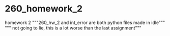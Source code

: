 # 260_homework_2
homework 2
"""260_hw_2 and int_error are both python files made in idle"""
""" not going to lie, this is a lot worse than the last assignment"""
